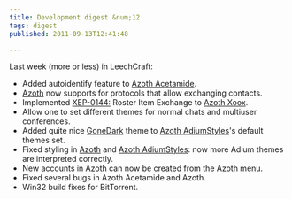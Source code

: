 ```yaml
---
title: Development digest &num;12
tags: digest
published: 2011-09-13T12:41:48

---
```


Last week (more or less) in LeechCraft:

- Added autoidentify feature to [Azoth
  Acetamide](/plugins-azoth-acetamide).
- [Azoth](/plugins-azoth) now supports for protocols that allow
  exchanging contacts.
- Implemented [XEP-0144:](http://xmpp.org/extensions/xep-0144.html)
  Roster Item Exchange to [Azoth Xoox](/plugins-azoth-xoox).
- Allow one to set different themes for normal chats and
  multiuser conferences.
- Added quite nice
  [GoneDark](http://www.adiumxtras.com/index.php?a=xtras&xtra_id=2463)
  theme to [Azoth AdiumStyles](/plugins-azoth-adiumstyles)'s default
  themes set.
- Fixed styling in [Azoth](/plugins-azoth) and [Azoth
  AdiumStyles](/plugins-azoth-adiumstyles): now more Adium themes are
  interpreted correctly.
- New accounts in [Azoth](/plugins-azoth) can now be created from the
  Azoth menu.
- Fixed several bugs in Azoth Acetamide and Azoth.
- Win32 build fixes for BitTorrent.
